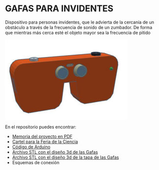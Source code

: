 # GAFAS PARA INVIDENTES
Dispositivo para personas invidentes, que le advierta de la cercanía de un obstáculo a través de la frecuencia de sonido de un zumbador. De forma que mientras más cerca esté el objeto mayor sea la frecuencia de pitido

<img src="imagenGafas3d.png" width="400" align="center">

En el repositorio puedes encontrar:
- [Memoria del proyecto en PDF](https://github.com/Josepujol/ProyectosEstudiantes/blob/master/GafasInvidentes/MemoriaGafas.pdf)
- [Cartel para la Feria de la Ciencia](https://github.com/Josepujol/ProyectosEstudiantes/blob/master/GafasInvidentes/CartelGafas.pdf)
- [Código de Arduino](https://github.com/Josepujol/ProyectosEstudiantes/blob/master/GafasInvidentes/Codigo_gafas.ino)
- [Archivo STL con el diseño 3d de las Gafas](https://github.com/Josepujol/ProyectosEstudiantes/blob/master/GafasInvidentes/Gafas.stl)
- [Archivo STL con el diseño 3d de la tapa de las Gafas](https://github.com/Josepujol/ProyectosEstudiantes/blob/master/GafasInvidentes/Tapa%20gafas.stl)
- Esquemas de conexión

